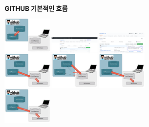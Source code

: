 GITHUB 기본적인 흐름
---
<img width="150" src="https://github.com/Woogie924/TIL/blob/master/img/fork.png">
<img width="150" src="https://github.com/Woogie924/TIL/blob/master/img/fork1.PNG">
<img width="150" src="https://github.com/Woogie924/TIL/blob/master/img/clone1.PNG">
<img width="150" src="https://github.com/Woogie924/TIL/blob/master/img/clone2.png">
<img width="150" src="https://github.com/Woogie924/TIL/blob/master/img/Pull.png">
<img width="150" src="https://github.com/Woogie924/TIL/blob/master/img/update.png">
<img width="150" src="https://github.com/Woogie924/TIL/blob/master/img/commit.png">
